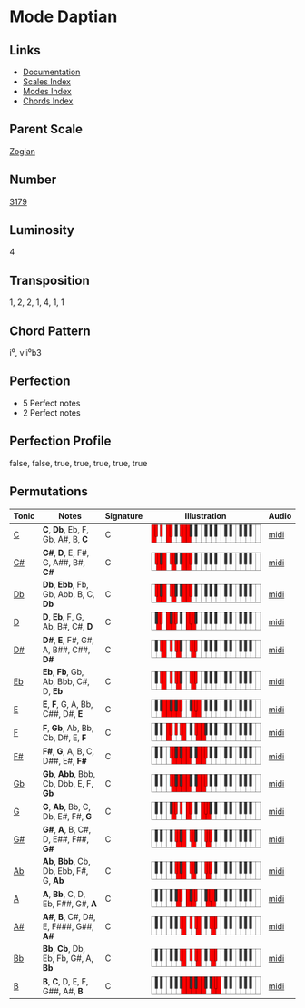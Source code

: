 # Mode Daptian

## Links

- [Documentation](README.md)
- [Scales Index](Scales.md)
- [Modes Index](Modes.md)
- [Chords Index](Chords.md)

## Parent Scale

[Zogian](ScaleZogian.md)

## Number

[3179](https://ianring.com/musictheory/scales/3179)

## Luminosity

4

## Transposition

1, 2, 2, 1, 4, 1, 1

## Chord Pattern

i⁰, vii⁰b3

## Perfection

- 5 Perfect notes
- 2 Perfect notes

## Perfection Profile

false, false, true, true, true, true, true

## Permutations

| Tonic | Notes | Signature | Illustration | Audio |
|-------|-------|-----------|--------------|-------|
| [C](ModeCNaturalDaptian.md) | **C**, **Db**, Eb, F, Gb, A#, B, **C** | C | ![CNaturalDaptian](ModeCNaturalDaptian.png) | [midi](https://github.com/edipermadi/music/blob/main/docs/ModeCNaturalDaptian.mid?raw=true) |
| [C#](ModeCSharpDaptian.md) | **C#**, **D**, E, F#, G, A##, B#, **C#** | C | ![CSharpDaptian](ModeCSharpDaptian.png) | [midi](https://github.com/edipermadi/music/blob/main/docs/ModeCSharpDaptian.mid?raw=true) |
| [Db](ModeDFlatDaptian.md) | **Db**, **Ebb**, Fb, Gb, Abb, B, C, **Db** | C | ![DFlatDaptian](ModeDFlatDaptian.png) | [midi](https://github.com/edipermadi/music/blob/main/docs/ModeDFlatDaptian.mid?raw=true) |
| [D](ModeDNaturalDaptian.md) | **D**, **Eb**, F, G, Ab, B#, C#, **D** | C | ![DNaturalDaptian](ModeDNaturalDaptian.png) | [midi](https://github.com/edipermadi/music/blob/main/docs/ModeDNaturalDaptian.mid?raw=true) |
| [D#](ModeDSharpDaptian.md) | **D#**, **E**, F#, G#, A, B##, C##, **D#** | C | ![DSharpDaptian](ModeDSharpDaptian.png) | [midi](https://github.com/edipermadi/music/blob/main/docs/ModeDSharpDaptian.mid?raw=true) |
| [Eb](ModeEFlatDaptian.md) | **Eb**, **Fb**, Gb, Ab, Bbb, C#, D, **Eb** | C | ![EFlatDaptian](ModeEFlatDaptian.png) | [midi](https://github.com/edipermadi/music/blob/main/docs/ModeEFlatDaptian.mid?raw=true) |
| [E](ModeENaturalDaptian.md) | **E**, **F**, G, A, Bb, C##, D#, **E** | C | ![ENaturalDaptian](ModeENaturalDaptian.png) | [midi](https://github.com/edipermadi/music/blob/main/docs/ModeENaturalDaptian.mid?raw=true) |
| [F](ModeFNaturalDaptian.md) | **F**, **Gb**, Ab, Bb, Cb, D#, E, **F** | C | ![FNaturalDaptian](ModeFNaturalDaptian.png) | [midi](https://github.com/edipermadi/music/blob/main/docs/ModeFNaturalDaptian.mid?raw=true) |
| [F#](ModeFSharpDaptian.md) | **F#**, **G**, A, B, C, D##, E#, **F#** | C | ![FSharpDaptian](ModeFSharpDaptian.png) | [midi](https://github.com/edipermadi/music/blob/main/docs/ModeFSharpDaptian.mid?raw=true) |
| [Gb](ModeGFlatDaptian.md) | **Gb**, **Abb**, Bbb, Cb, Dbb, E, F, **Gb** | C | ![GFlatDaptian](ModeGFlatDaptian.png) | [midi](https://github.com/edipermadi/music/blob/main/docs/ModeGFlatDaptian.mid?raw=true) |
| [G](ModeGNaturalDaptian.md) | **G**, **Ab**, Bb, C, Db, E#, F#, **G** | C | ![GNaturalDaptian](ModeGNaturalDaptian.png) | [midi](https://github.com/edipermadi/music/blob/main/docs/ModeGNaturalDaptian.mid?raw=true) |
| [G#](ModeGSharpDaptian.md) | **G#**, **A**, B, C#, D, E##, F##, **G#** | C | ![GSharpDaptian](ModeGSharpDaptian.png) | [midi](https://github.com/edipermadi/music/blob/main/docs/ModeGSharpDaptian.mid?raw=true) |
| [Ab](ModeAFlatDaptian.md) | **Ab**, **Bbb**, Cb, Db, Ebb, F#, G, **Ab** | C | ![AFlatDaptian](ModeAFlatDaptian.png) | [midi](https://github.com/edipermadi/music/blob/main/docs/ModeAFlatDaptian.mid?raw=true) |
| [A](ModeANaturalDaptian.md) | **A**, **Bb**, C, D, Eb, F##, G#, **A** | C | ![ANaturalDaptian](ModeANaturalDaptian.png) | [midi](https://github.com/edipermadi/music/blob/main/docs/ModeANaturalDaptian.mid?raw=true) |
| [A#](ModeASharpDaptian.md) | **A#**, **B**, C#, D#, E, F###, G##, **A#** | C | ![ASharpDaptian](ModeASharpDaptian.png) | [midi](https://github.com/edipermadi/music/blob/main/docs/ModeASharpDaptian.mid?raw=true) |
| [Bb](ModeBFlatDaptian.md) | **Bb**, **Cb**, Db, Eb, Fb, G#, A, **Bb** | C | ![BFlatDaptian](ModeBFlatDaptian.png) | [midi](https://github.com/edipermadi/music/blob/main/docs/ModeBFlatDaptian.mid?raw=true) |
| [B](ModeBNaturalDaptian.md) | **B**, **C**, D, E, F, G##, A#, **B** | C | ![BNaturalDaptian](ModeBNaturalDaptian.png) | [midi](https://github.com/edipermadi/music/blob/main/docs/ModeBNaturalDaptian.mid?raw=true) |
